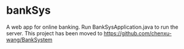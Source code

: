 # bankSys
A web app for online banking.
Run BankSysApplication.java to run the server.
This project has been moved to https://github.com/chenxu-wang/BankSystem


